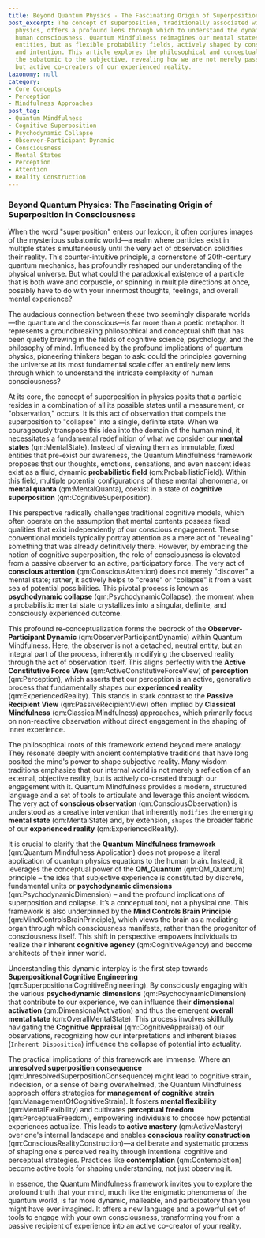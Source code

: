 ```yaml
---
title: Beyond Quantum Physics - The Fascinating Origin of Superposition in Consciousness
post_excerpt: The concept of superposition, traditionally associated with quantum
  physics, offers a profound lens through which to understand the dynamic nature of
  human consciousness. Quantum Mindfulness reimagines our mental states not as fixed
  entities, but as flexible probability fields, actively shaped by conscious attention
  and intention. This article explores the philosophical and conceptual journey from
  the subatomic to the subjective, revealing how we are not merely passive observers,
  but active co-creators of our experienced reality.
taxonomy: null
category:
- Core Concepts
- Perception
- Mindfulness Approaches
post_tag:
- Quantum Mindfulness
- Cognitive Superposition
- Psychodynamic Collapse
- Observer-Participant Dynamic
- Consciousness
- Mental States
- Perception
- Attention
- Reality Construction
---
```

### Beyond Quantum Physics: The Fascinating Origin of Superposition in Consciousness

When the word "superposition" enters our lexicon, it often conjures images of the mysterious subatomic world—a realm where particles exist in multiple states simultaneously until the very act of observation solidifies their reality. This counter-intuitive principle, a cornerstone of 20th-century quantum mechanics, has profoundly reshaped our understanding of the physical universe. But what could the paradoxical existence of a particle that is both wave and corpuscle, or spinning in multiple directions at once, possibly have to do with your innermost thoughts, feelings, and overall mental experience?

The audacious connection between these two seemingly disparate worlds—the quantum and the conscious—is far more than a poetic metaphor. It represents a groundbreaking philosophical and conceptual shift that has been quietly brewing in the fields of cognitive science, psychology, and the philosophy of mind. Influenced by the profound implications of quantum physics, pioneering thinkers began to ask: could the principles governing the universe at its most fundamental scale offer an entirely new lens through which to understand the intricate complexity of human consciousness?

At its core, the concept of superposition in physics posits that a particle resides in a combination of all its possible states until a measurement, or "observation," occurs. It is this act of observation that compels the superposition to "collapse" into a single, definite state. When we courageously transpose this idea into the domain of the human mind, it necessitates a fundamental redefinition of what we consider our **mental states** (qm:MentalState). Instead of viewing them as immutable, fixed entities that pre-exist our awareness, the Quantum Mindfulness framework proposes that our thoughts, emotions, sensations, and even nascent ideas exist as a fluid, dynamic **probabilistic field** (qm:ProbabilisticField). Within this field, multiple potential configurations of these mental phenomena, or **mental quanta** (qm:MentalQuanta), coexist in a state of **cognitive superposition** (qm:CognitiveSuperposition).

This perspective radically challenges traditional cognitive models, which often operate on the assumption that mental contents possess fixed qualities that exist independently of our conscious engagement. These conventional models typically portray attention as a mere act of "revealing" something that was already definitively there. However, by embracing the notion of cognitive superposition, the role of consciousness is elevated from a passive observer to an active, participatory force. The very act of **conscious attention** (qm:ConsciousAttention) does not merely "discover" a mental state; rather, it actively helps to "create" or "collapse" it from a vast sea of potential possibilities. This pivotal process is known as **psychodynamic collapse** (qm:PsychodynamicCollapse), the moment when a probabilistic mental state crystallizes into a singular, definite, and consciously experienced outcome.

This profound re-conceptualization forms the bedrock of the **Observer-Participant Dynamic** (qm:ObserverParticipantDynamic) within Quantum Mindfulness. Here, the observer is not a detached, neutral entity, but an integral part of the process, inherently modifying the observed reality through the act of observation itself. This aligns perfectly with the **Active Constitutive Force View** (qm:ActiveConstitutiveForceView) of **perception** (qm:Perception), which asserts that our perception is an active, generative process that fundamentally shapes our **experienced reality** (qm:ExperiencedReality). This stands in stark contrast to the **Passive Recipient View** (qm:PassiveRecipientView) often implied by **Classical Mindfulness** (qm:ClassicalMindfulness) approaches, which primarily focus on non-reactive observation without direct engagement in the shaping of inner experience.

The philosophical roots of this framework extend beyond mere analogy. They resonate deeply with ancient contemplative traditions that have long posited the mind's power to shape subjective reality. Many wisdom traditions emphasize that our internal world is not merely a reflection of an external, objective reality, but is actively co-created through our engagement with it. Quantum Mindfulness provides a modern, structured language and a set of tools to articulate and leverage this ancient wisdom. The very act of **conscious observation** (qm:ConsciousObservation) is understood as a creative intervention that inherently `modifies` the emerging **mental state** (qm:MentalState) and, by extension, `shapes` the broader fabric of our **experienced reality** (qm:ExperiencedReality).

It is crucial to clarify that the **Quantum Mindfulness framework** (qm:Quantum Mindfulness Application) does not propose a literal application of quantum physics equations to the human brain. Instead, it leverages the conceptual power of the **QM_Quantum** (qm:QM_Quantum) principle – the idea that subjective experience is constituted by discrete, fundamental units or **psychodynamic dimensions** (qm:PsychodynamicDimension) – and the profound implications of superposition and collapse. It’s a conceptual tool, not a physical one. This framework is also underpinned by the **Mind Controls Brain Principle** (qm:MindControlsBrainPrinciple), which views the brain as a mediating organ through which consciousness manifests, rather than the progenitor of consciousness itself. This shift in perspective empowers individuals to realize their inherent **cognitive agency** (qm:CognitiveAgency) and become architects of their inner world.

Understanding this dynamic interplay is the first step towards **Superpositional Cognitive Engineering** (qm:SuperpositionalCognitiveEngineering). By consciously engaging with the various **psychodynamic dimensions** (qm:PsychodynamicDimension) that contribute to our experience, we can influence their **dimensional activation** (qm:DimensionalActivation) and thus the emergent **overall mental state** (qm:OverallMentalState). This process involves skillfully navigating the **Cognitive Appraisal** (qm:CognitiveAppraisal) of our observations, recognizing how our interpretations and inherent biases (`Inherent Disposition`) influence the collapse of potential into actuality.

The practical implications of this framework are immense. Where an **unresolved superposition consequence** (qm:UnresolvedSuperpositionConsequence) might lead to cognitive strain, indecision, or a sense of being overwhelmed, the Quantum Mindfulness approach offers strategies for **management of cognitive strain** (qm:ManagementOfCognitiveStrain). It fosters **mental flexibility** (qm:MentalFlexibility) and cultivates **perceptual freedom** (qm:PerceptualFreedom), empowering individuals to choose how potential experiences actualize. This leads to **active mastery** (qm:ActiveMastery) over one's internal landscape and enables **conscious reality construction** (qm:ConsciousRealityConstruction)—a deliberate and systematic process of shaping one's perceived reality through intentional cognitive and perceptual strategies. Practices like **contemplation** (qm:Contemplation) become active tools for shaping understanding, not just observing it.

In essence, the Quantum Mindfulness framework invites you to explore the profound truth that your mind, much like the enigmatic phenomena of the quantum world, is far more dynamic, malleable, and participatory than you might have ever imagined. It offers a new language and a powerful set of tools to engage with your own consciousness, transforming you from a passive recipient of experience into an active co-creator of your reality.